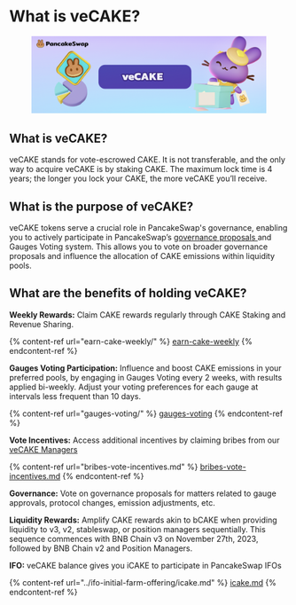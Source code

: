 # What is veCAKE?

<figure><img src="../../.gitbook/assets/image (341).png" alt=""><figcaption></figcaption></figure>

## **What is veCAKE?**

veCAKE stands for vote-escrowed CAKE. It is not transferable, and the only way to acquire veCAKE is by staking CAKE. The maximum lock time is 4 years; the longer you lock your CAKE, the more veCAKE you’ll receive.

## **What is the purpose of veCAKE?**

veCAKE tokens serve a crucial role in PancakeSwap's governance, enabling you to actively participate in PancakeSwap’s [governance proposals ](https://pancakeswap.finance/voting)and Gauges Voting system. This allows you to vote on broader governance proposals and influence the allocation of CAKE emissions within liquidity pools.

## **What are the benefits of holding veCAKE?**

**Weekly Rewards:** Claim CAKE rewards regularly through CAKE Staking and Revenue Sharing.

{% content-ref url="earn-cake-weekly/" %}
[earn-cake-weekly](earn-cake-weekly/)
{% endcontent-ref %}

**Gauges Voting Participation:** Influence and boost CAKE emissions in your preferred pools, by engaging in Gauges Voting every 2 weeks, with results applied bi-weekly. Adjust your voting preferences for each gauge at intervals less frequent than 10 days.

{% content-ref url="gauges-voting/" %}
[gauges-voting](gauges-voting/)
{% endcontent-ref %}

**Vote Incentives:** Access additional incentives by claiming bribes from our [veCAKE Managers](vecake-managers.md)

{% content-ref url="bribes-vote-incentives.md" %}
[bribes-vote-incentives.md](bribes-vote-incentives.md)
{% endcontent-ref %}

**Governance:** Vote on governance proposals for matters related to gauge approvals, protocol changes, emission adjustments, etc.

**Liquidity Rewards:** Amplify CAKE rewards akin to bCAKE when providing liquidity to v3, v2, stableswap, or position managers sequentially. This sequence commences with BNB Chain v3 on November 27th, 2023, followed by BNB Chain v2 and Position Managers.

**IFO:** veCAKE balance gives you iCAKE to participate in PancakeSwap IFOs

{% content-ref url="../ifo-initial-farm-offering/icake.md" %}
[icake.md](../ifo-initial-farm-offering/icake.md)
{% endcontent-ref %}
